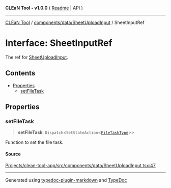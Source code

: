 **CLEaN Tool - v1.0.0** ( [Readme](../../../../README.md) \| API )

***

[CLEaN Tool](../../../../modules.md) / [components/data/SheetUploadInput](../README.md) / SheetInputRef

# Interface: SheetInputRef

The ref for [SheetUploadInput](../functions/SheetUploadInput.md).

## Contents

- [Properties](SheetInputRef.md#properties)
  - [setFileTask](SheetInputRef.md#setfiletask)

## Properties

### setFileTask

> **setFileTask**: `Dispatch`\<`SetStateAction`\<[`FileTaskType`](../../../FileToast/type-aliases/FileTaskType.md)\>\>

Function to set the file task.

#### Source

[Projects/clean-tool-app/src/components/data/SheetUploadInput.tsx:47](https://github.com/yuckyh/clean-tool-app/)

***

Generated using [typedoc-plugin-markdown](https://www.npmjs.com/package/typedoc-plugin-markdown) and [TypeDoc](https://typedoc.org/)
